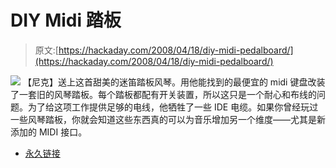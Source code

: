 # DIY Midi 踏板

> 原文:[https://hackaday.com/2008/04/18/diy-midi-pedalboard/](https://hackaday.com/2008/04/18/diy-midi-pedalboard/)

![](../Images/eca1955d55df7680f5559aa3f077f883.png)
【尼克】送上这首甜美的迷笛踏板风琴。用他能找到的最便宜的 midi 键盘改装了一套旧的风琴踏板。每个踏板都配有开关装置，所以这只是一个耐心和布线的问题。为了给这项工作提供足够的电线，他牺牲了一些 IDE 电缆。如果你曾经玩过一些风琴踏板，你就会知道这些东西真的可以为音乐增加另一个维度——尤其是新添加的 MIDI 接口。

*   [永久链接](http://orchetect.com/organ/)